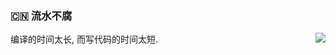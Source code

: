 ### :cn: 流水不腐
<img align="right" src="https://github-readme-stats.vercel.app/api?username=macrogu&show_icons=true&icon_color=0366d6&text_color=24292e&bg_color=ffffff&hide_title=true" />

编译的时间太长, 而写代码的时间太短.
